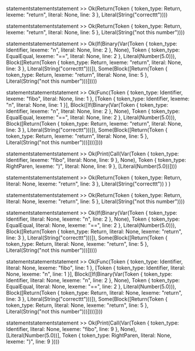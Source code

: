 statementstatementstatement >> Ok(Return(Token { token_type: Return, lexeme: "return", literal: None, line: 3 }, Literal(String("correcttt"))))


statementstatementstatement >> Ok(Return(Token { token_type: Return, lexeme: "return", literal: None, line: 5 }, Literal(String("not this number"))))


statementstatementstatement >> Ok(If(Binary(Var(Token { token_type: Identifier, lexeme: "n", literal: None, line: 2 }, None), Token { token_type: EqualEqual, lexeme: "==", literal: None, line: 2 }, Literal(Number(5.0))), Block([Return(Token { token_type: Return, lexeme: "return", literal: None, line: 3 }, Literal(String("correcttt")))]), Some(Block([Return(Token { token_type: Return, lexeme: "return", literal: None, line: 5 }, Literal(String("not this number")))]))))



statementstatementstatement >> Ok(Func(Token { token_type: Identifier, lexeme: "fibo", literal: None, line: 1 }, [Token { token_type: Identifier, lexeme: "n", literal: None, line: 1 }], Block([If(Binary(Var(Token { token_type: Identifier, lexeme: "n", literal: None, line: 2 }, None), Token { token_type: EqualEqual, lexeme: "==", literal: None, line: 2 }, Literal(Number(5.0))), Block([Return(Token { token_type: Return, lexeme: "return", literal: None, line: 3 }, Literal(String("correcttt")))]), Some(Block([Return(Token { token_type: Return, lexeme: "return", literal: None, line: 5 }, Literal(String("not this number")))])))])))


statementstatementstatement >> Ok(Print(Call(Var(Token { token_type: Identifier, lexeme: "fibo", literal: None, line: 9 }, None), Token { token_type: RightParen, lexeme: ")", literal: None, line: 9 }, [Literal(Number(5.0))])))




statementstatementstatement >> 
Ok(Return(Token { 
    token_type: Return, 
    literal: None, 
    lexeme: "return", 
    line: 3 
    }, 
    Literal(String("correcttt"))
 )
)


statementstatementstatement >> Ok(Return(Token { token_type: Return, literal: None, lexeme: "return", line: 5 }, Literal(String("not this number"))))


statementstatementstatement >> Ok(If(Binary(Var(Token { token_type: Identifier, literal: None, lexeme: "n", line: 2 }, None), Token { token_type: EqualEqual, literal: None, lexeme: "==", line: 2 }, Literal(Number(5.0))), Block([Return(Token { token_type: Return, literal: None, lexeme: "return", line: 3 }, Literal(String("correcttt")))]), Some(Block([Return(Token { token_type: Return, literal: None, lexeme: "return", line: 5 }, Literal(String("not this number")))]))))


statementstatementstatement >> Ok(Func(Token { token_type: Identifier, literal: None, lexeme: "fibo", line: 1 }, [Token { token_type: Identifier, literal: None, lexeme: "n", line: 1 }], Block([If(Binary(Var(Token { token_type: Identifier, literal: None, lexeme: "n", line: 2 }, None), Token { token_type: EqualEqual, literal: None, lexeme: "==", line: 2 }, Literal(Number(5.0))), Block([Return(Token { token_type: Return, literal: None, lexeme: "return", line: 3 }, Literal(String("correcttt")))]), Some(Block([Return(Token { token_type: Return, literal: None, lexeme: "return", line: 5 }, Literal(String("not this number")))])))])))


statementstatementstatement >> Ok(Print(Call(Var(Token { token_type: Identifier, literal: None, lexeme: "fibo", line: 9 }, None), [Literal(Number(5.0))], Token { token_type: RightParen, literal: None, lexeme: ")", line: 9 })))